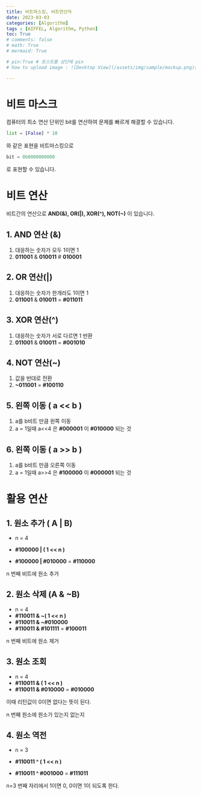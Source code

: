 ```yaml
---
title: 비트마스킹, 비트연산자
date: 2023-03-03
categories: [Algorithm]
tags : [AIFFEL, Algorithm, Python]
toc: True
# comments: false
# math: True
# mermaid: True 

# pin:True # 포스트를 상단에 pin
# how to upload image : ![Desktop View](/assets/img/sample/mockup.png){: width="700" height="400" }{: .left }

---
```




# 비트 마스크



컴퓨터의 최소 연산 단위인 bit를 연산하여 문제를 빠르게 해결할 수 있습니다.

```python
list = [False] * 10
```

와 같은 표현을 비트마스킹으로

```py
bit = 0b0000000000
```

로 표현할 수 있습니다.



# 비트 연산



비트간의 연산으로 **AND(&), OR(|), XOR(^), NOT(~)** 이 있습니다.



## 1. AND 연산 (&)

1.  대응하는 숫자가 모두 1이면 1
2. **011001** & **010011** # **010001** 



## 2. OR 연산(|)

1. 대응하는 숫자가 한개라도 1이면 1
2. **011001** & **010011** =  **#011011**



## 3. XOR 연산(^)

1. 대응하는 숫자가 서로 다르면 1 반환
2. **011001** & **010011** =  **#001010**



## 4. NOT 연산(~)

1. 값을 반대로 전환
2. **~011001**  = **#100110** 



## 5. 왼쪽 이동 ( a << b )

1.  a를 b비트 만큼 왼쪽 이동
2.  a = 1일때 a<<4 은 **#000001** 이 **#010000** 되는 것



## 6. 왼쪽 이동 ( a >> b )

1.  a를 b비트 만큼 오른쪽 이동
2.  a = 1일때 a>>4 은 **#100000** 이 **#000001** 되는 것



# 활용 연산



## 1. 원소 추가 ( A | B)

* n = 4

* **#100000 | ( 1 << n )**

* **#100000 | #010000** = **#110000**

n 번째 비트에 원소 추가



## 2. 원소 삭제 (A & ~B)

* n = 4
* **#110011 & ~( 1 << n )**
* **#110011 & ~#010000**
* **#110011 & #101111** = **#100011**

n 번째 비트에 원소 제거



## 3. 원소 조회

* n = 4
* **#110011 & ( 1 << n )**
* **#110011 & #010000** = **#010000**

이때 리턴값이 0이면 없다는 뜻이 된다.

n 번째 원소에 원소가 있는지 없는지



## 4. 원소 역전

* n = 3

* **#110011 ^ ( 1 << n )**
* **#110011 ^ #001000** = **#111011**

n=3 번째 자리에서 1이면 0, 0이면 1이 되도록 한다.



